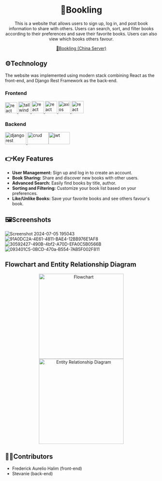 <div align="center">
  <h1>📕Bookling</h1>
  <p>This is a website that allows users to sign up, log in, and post book information to share with others. Users can search, sort, and filter books according to their preferences and save their favorite books. Users can also view which books others favour.</p>
  <a href="http://120.26.45.50/" target="_blank" rel="noreferrer"><p>📕Bookling (China Server)</p></a>
</div>

## ⚙️Technology
<p>The website was implemented using modern stack combining React as the front-end, and Django Rest Framework as the back-end.</p>

### Frontend
<a href="https://reactjs.org/" target="_blank" rel="noreferrer"> <img src="https://github.com/FrederickAurelio/Bookling/assets/121996224/5a77ab5f-bf0e-463e-a752-ea9031912c39" alt="react" width="40" height="36"/> </a> <a href="https://tailwindcss.com/" target="_blank" rel="noreferrer"> <img src="https://www.vectorlogo.zone/logos/tailwindcss/tailwindcss-icon.svg" alt="tailwind" width="40" height="38"/> </a><a href="https://tanstack.com/query/v3" target="_blank" rel="noreferrer"> <img src="https://github.com/webmin/webmin/assets/121996224/b8260626-f426-4e90-b94b-feaa600b709c" alt="react query" width="40" height="40"/> </a><a href="https://reactrouter.com/en/main" target="_blank" rel="noreferrer"> <img src="https://github.com/webmin/webmin/assets/121996224/c3162044-e38f-4cc9-a058-6d2261117bc0" alt="react router" width="40" height="40"/> </a><a href="https://axios-http.com/docs/intro" target="_blank" rel="noreferrer"> <img src="https://github.com/FrederickAurelio/Realworld-React-Project/assets/121996224/53e4d5b9-dcbb-4515-91a4-0d873deb9ddc" alt="axios" width="40" height="40"/> </a><a href="https://www.react-hook-form.com/" target="_blank" rel="noreferrer"> <img src="https://github.com/webmin/webmin/assets/121996224/3a5114ee-882b-4f19-a690-9f2b53137af4" alt="react hook form" width="40" height="40"/> </a>


### Backend
<a href="https://www.django-rest-framework.org/" target="_blank" rel="noreferrer"> <img src="https://github.com/FrederickAurelio/Bookling/assets/121996224/9ae50146-d917-4e08-b82f-6a86f8f29a49" alt="django rest framework" width="70" height="40"/> </a><img src="https://github.com/FrederickAurelio/Bookling/assets/121996224/3bfc4def-6100-4fd4-80a4-da159230ce82" alt="crud" width="70" height="40"/><img src="https://github.com/FrederickAurelio/Bookling/assets/121996224/74f14d60-15f6-4e58-9aa5-ff9115c0533e" alt="jwt" width="70" height="40"/>

## 👉Key Features
<ul>
  <li><strong>User Management:</strong> Sign up and log in to create an account.</li>
  <li><strong>Book Sharing:</strong> Share and discover new books with other users.</li>
  <li><strong>Advanced Search:</strong> Easily find books by title, author.</li>
  <li><strong>Sorting and Filtering:</strong> Customize your book list based on your preferences.</li>
  <li><strong>Like/Unlike Books:</strong> Save your favorite books and see others favour's book.</li>
</ul>

## 🖼️Screenshots
![Screenshot 2024-07-05 195043](https://github.com/FrederickAurelio/Bookling/assets/121996224/fc8a81d9-aafa-4c57-8211-68693719feb9)
![91A0DC2A-4E61-4811-BAE4-12BB976E1AF8](https://github.com/FrederickAurelio/Bookling/assets/121996224/071736c8-8b3b-4c76-ad70-af7dae90a29c)
![30592427-490B-4bf2-A70D-EFA0C5B0566B](https://github.com/FrederickAurelio/Bookling/assets/121996224/caa6b8b3-be29-4da7-bfda-0d4b9cd9c55a)
![093401C5-0BCD-470a-B554-7AB5F002F811](https://github.com/FrederickAurelio/Bookling/assets/121996224/6acb3b21-80e3-43a1-884d-6517242e9909)

## Flowchart and Entity Relationship Diagram
<p align="center">
  <img src="https://github.com/FrederickAurelio/Bookling/assets/121996224/51848457-6e0d-4a79-8da1-1f26775ba271" alt="Flowchart" height="280"/>
  <img src="https://github.com/FrederickAurelio/Bookling/assets/121996224/5f1600e8-03c7-41eb-91c7-fbb9689c8977" alt="Entity Relationship Diagram" height="280"/>
</p>


## 🧑‍💻Contributors
- Frederick Aurelio Halim (front-end)
- Stevanie (back-end)
